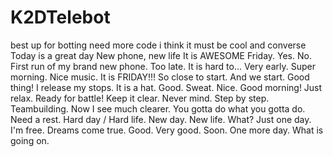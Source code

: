 # K2DTelebot
best up for botting
need more code
i think it must be cool and converse 
Today is a great day
New phone, new life
It is AWESOME
Friday. Yes.
No.
First run of my brand new phone.
Too late.
It is hard to...
Very early. Super morning.
Nice music.
It is FRIDAY!!!
So close to start.
And we start.
Good thing!
I release my stops.
It is a hat.
Good. Sweat. Nice.
Good morning!
Just relax.
Ready for battle!
Keep it clear.
Never mind.
Step by step.
Teambuilding.
Now I see much clearer.
You gotta do what you gotta do.
Need a rest.
Hard day / Hard life.
New day. New life. What?
Just one day.
I'm free.
Dreams come true.
Good. Very good.
Soon.
One more day.
What is going on.
